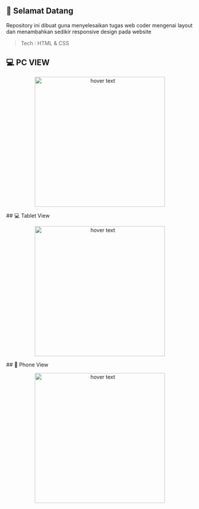## 👋 Selamat Datang

Repository ini dibuat guna menyelesaikan tugas web coder mengenai layout dan menambahkan sedikir responsive design pada website

> Tech : HTML & CSS


## 💻 PC VIEW
<p align="center">
<img src="images/pc.png" width="350" title="hover text">
</p>
## 💻 Tablet View
<p align="center">
<img src="images/tablet.png" width="350" title="hover text">
</p>
## 📱 Phone View
<p align="center">
<img src="images/phone.png" width="350" title="hover text">
</p>
